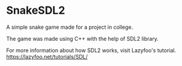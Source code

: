 # SnakeSDL2
A simple snake game made for a project in college. 

The game was made using C++ with the help of SDL2 library.

For more information about how SDL2 works, visit Lazyfoo's tutorial.
https://lazyfoo.net/tutorials/SDL/
